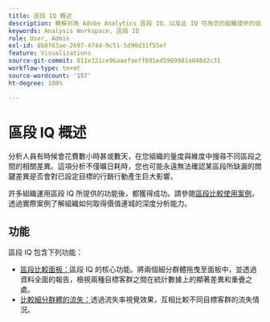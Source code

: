 ```yaml
---
title: 區段 IQ 概述
description: 瞭解何為 Adobe Analytics 區段 IQ，以及此 IQ 可為您的組織提供的協助。
keywords: Analysis Workspace, 區段 IQ
role: User, Admin
exl-id: 8b8f63ae-2697-474d-9c51-5d90d31f55ef
feature: Visualizations
source-git-commit: 811e321ce96aaefaeff691ed5969981a048d2c31
workflow-type: tm+mt
source-wordcount: '157'
ht-degree: 100%

---
```


# 區段 IQ 概述

分析人員有時候會花費數小時甚或數天，在您組織的量度與維度中搜尋不同區段之間的相關差異。這項分析不僅曠日耗時，您也可能永遠無法確認某區段所缺漏的關鍵差異是否會對已設定目標的行銷行動產生巨大影響。

許多組織運用區段 IQ 所提供的功能後，都獲得成功。請參閱[區段比較使用案例](c-panels/c-segment-comparison/segment-compare-use-cases.md)，透過實際案例了解組織如何取得價值連城的深度分析能力。

## 功能

區段 IQ 包含下列功能：

* [區段比較面板：](c-panels/c-segment-comparison/segment-comparison.md)區段 IQ 的核心功能。將兩個細分群體拖曳至面板中，並透過資料全面的報告，檢視兩種目標客群之間在統計數據上的顯著差異和重疊之處。
* [比較細分群體的流失：](visualizations/fallout/compare-segments-fallout.md)透過流失率視覺效果，互相比較不同目標客群的流失情況。

